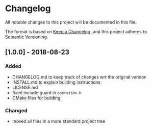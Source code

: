 # Changelog
All notable changes to this project will be documented in this file.

The format is based on [Keep a Changelog](https://keepachangelog.com/en/1.0.0/),
and this project adheres to [Semantic Versioning](https://semver.org/spec/v2.0.0.html).


## [1.0.0] - 2018-08-23
### Added
- CHANGELOG.md to keep track of changes wrt the original version
- INSTALL.md to explain building instructions
- LICENSE.md
- fixed include guard in `operation.h`
- CMake files for building

### Changed
- moved all files in a more standard project tree
